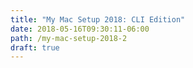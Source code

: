 ```yaml
---
title: "My Mac Setup 2018: CLI Edition"
date: 2018-05-16T09:30:11-06:00
path: /my-mac-setup-2018-2
draft: true
---
```


